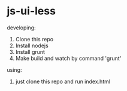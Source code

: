 js-ui-less
==========
developing:

1. Clone this repo
2. Install nodejs
3. Install grunt
4. Make build and watch by command 'grunt'

using:
1. just clone this repo and run index.html



